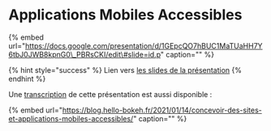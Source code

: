 # Applications Mobiles Accessibles

{% embed url="https://docs.google.com/presentation/d/1GEpcQO7hBUC1MaTUaHH7Y6tbJ0JWB8kpnG0\_PBRsCKI/edit\#slide=id.p" caption="" %}

{% hint style="success" %}
Lien vers [les slides de la présentation](https://docs.google.com/presentation/d/1GEpcQO7hBUC1MaTUaHH7Y6tbJ0JWB8kpnG0_PBRsCKI/edit#slide=id.p)
{% endhint %}

Une [transcription](https://blog.hello-bokeh.fr/2021/01/14/concevoir-des-sites-et-applications-mobiles-accessibles/) de cette présentation est aussi disponible :

{% embed url="https://blog.hello-bokeh.fr/2021/01/14/concevoir-des-sites-et-applications-mobiles-accessibles/" caption="" %}

